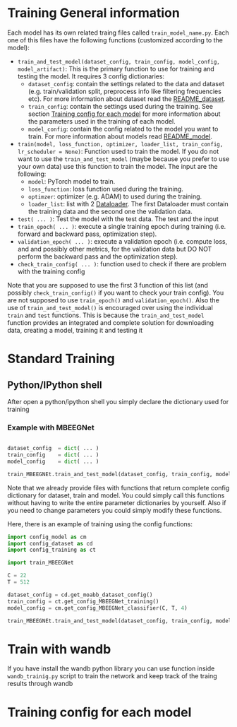 # Training General information

Each model has its own related traing files called `train_model_name.py`. Each one of this files have the following functions (customized according to the model):
* `train_and_test_model(dataset_config, train_config, model_config, model_artifact)`: This is the primary function to use for training and testing the model. It requires 3 config dictionaries:
	* `dataset_config`: contain the settings related to the data and dataset (e.g. train/validation split, preprocess info like filtering frequencies etc). For more information about dataset read the [README_dataset](README_dataset).
	* `train_config`: contain the settings used during the training. See section [Training config for each model](#training-config-for-each-model) for more information about the parameters used in the training of each model.
	* `model_config`: contain the config related to the model you want to train. For more information about models read [README_model](README_model.md). 	
* `train(model, loss_function, optimizer, loader_list, train_config, lr_scheduler = None)`: Function used to train the model. If you do not want to use the `train_and_test_model` (maybe because you prefer to use your own data) use this function to train the model. The input are the following:
	* `model`: PyTorch model to train.
	* `loss_function`: loss function used during the training.
	* `optimzer`: optimizer (e.g. ADAM) to used during the training.
	* `loader_list`: list with 2 [Dataloader](https://pytorch.org/tutorials/beginner/basics/data_tutorial.html#iterate-through-the-dataloader). The first Dataloader must contain the training data and the second one the validation data.
* `test( ... )`: Test the model with the test data. The test and the input 
* `train_epoch( ... )`: execute a single training epoch during training (i.e. forward and backward pass, optimization step).
* `validation_epoch( ... )`: execute a validation epoch (i.e. compute loss, and and possibly other metrics, for the validation data but DO NOT perform the backward pass and the optimization step).
* `check_train_config( ... )`: function used to check if there are problem with the training config

Note that you are supposed to use the first 3 function of this list (and possibly `check_train_config()` if you want to check your train config). You are not supposed to use `train_epoch()` and `validation_epoch()`. 
Also the use of `train_and_test_model()` is encouraged over using the individual `train` and `test` functions. This is because the `train_and_test_model` function provides an integrated and complete solution for downloading data, creating a model, training it and testing it

# Standard Training 

## Python/IPython shell
After open a python/ipython shell you simply declare the dictionary used for training

### Example with MBEEGNet

```python

dataset_config  = dict( ... )
train_config    = dict( ... )
model_config    = dict( ... )

train_MBEEGNEt.train_and_test_model(dataset_config, train_config, model_config)

```

Note that we already provide files with functions that return complete config dictionary for dataset, train and model. 
You could simply call this functions without having to write the entire parameter dictionaries by yourself. Also if you need to change parameters you could simply modify these functions.

Here, there is an example of training using the config functions:
```python
import config_model as cm
import config_dataset as cd
import config_training as ct

import train_MBEEGNet

C = 22
T = 512 

dataset_config = cd.get_moabb_dataset_config()
train_config = ct.get_config_MBEEGNet_training()
model_config = cm.get_config_MBEEGNet_classifier(C, T, 4)

train_MBEEGNEt.train_and_test_model(dataset_config, train_config, model_config)

```

# Train with wandb

If you have install the wandb python library you can use function inside `wandb_trainig.py` script to train the network and keep track of the traing results through wandb

# Training config for each model

